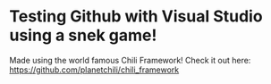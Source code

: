 # Testing Github with Visual Studio using a snek game!
Made using the world famous Chili Framework! Check it out here: https://github.com/planetchili/chili_framework
